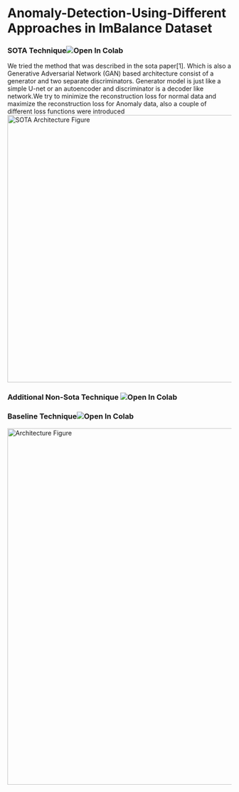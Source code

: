 # Anomaly-Detection-Using-Different Approaches in ImBalance Dataset
<h3> SOTA Technique<img src="https://colab.research.google.com/assets/colab-badge.svg" alt="Open In Colab"/>
</h3>
<p> We tried the method that was described in the sota paper[1]. Which is also a Generative Adversarial Network (GAN) based architecture consist of a generator and two separate discriminators. Generator model is just like a simple U-net or an autoencoder and discriminator is a decoder like network.We try to minimize the reconstruction loss for normal data and maximize the reconstruction loss for Anomaly data, also a couple of different loss functions were introduced
<img src="[https://media.springernature.com/lw685/springer-static/image/chp%3A10.1007%2F978-3-030-65414-6_11/MediaObjects/500729_1_En_11_Fig1_HTML.png](https://github.com/shahkarKhan24/Anomaly-Detection-Using-Adverserial-Training/blob/main/Images/SOTA.jpg)" width="600" alt="SOTA Architecture Figure"/>

</p>


<h3> Additional Non-Sota Technique <img src="https://colab.research.google.com/assets/colab-badge.svg" alt="Open In Colab"/>
</h3>
<h3> Baseline Technique<img src="https://colab.research.google.com/assets/colab-badge.svg" alt="Open In Colab"/>
</h3>

 <div>

 
 
 
 
<img src="https://media.springernature.com/lw685/springer-static/image/chp%3A10.1007%2F978-3-030-65414-6_11/MediaObjects/500729_1_En_11_Fig1_HTML.png" width="800" alt="Architecture Figure"/>

</div>
